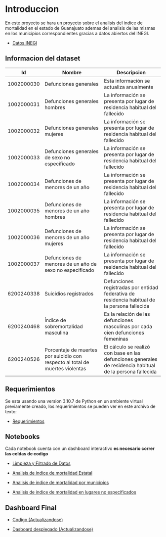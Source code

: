 # Introduccion

En este proyecto se hara un proyecto sobre el analisis del indice de mortalidad en el estado de Guanajuato ademas del analisis de las mismas en los municipios correspondientes gracias a datos abiertos del INEGI.

* [Datos INEGI](https://www.inegi.org.mx/app/descarga/)

## Informacion del dataset

| Id        | Nombre   | Descripcion |
|--------------|-----------|------------|
|1002000030| Defunciones generales| Esta información se actualiza anualmente       |
|1002000031|Defunciones generales hombres|La información se presenta por lugar de residencia habitual del fallecido|
|1002000032|Defunciones generales mujeres|La información se presenta por lugar de residencia habitual del fallecido|
|1002000033|Defunciones generales de sexo no especificado|La información se presenta por lugar de residencia habitual del fallecido|
|1002000034|Defunciones de menores de un año|La información se presenta por lugar de residencia habitual del fallecido|
|1002000035|Defunciones de menores de un año hombres|La información se presenta por lugar de residencia habitual del fallecido|
|1002000036|Defunciones de menores de un año mujeres|La información se presenta por lugar de residencia habitual del fallecido|
|1002000037|Defunciones de menores de un año de sexo no especificado|La información se presenta por lugar de residencia habitual del fallecido|
|6200240338|Suicidios registrados|Defunciones registradas por entidad federativa de residencia habitual de la persona fallecida|
|6200240468|Índice de sobremortalidad masculina|Es la relación de las defunciones masculinas por cada cien defunciones femeninas|
|6200240526|Porcentaje de muertes por suicidio con respecto al total de muertes violentas|El cálculo se realizó con base en las defunciones generales de residencia habitual de la persona fallecida|

## Requerimientos

Se esta usando una version 3.10.7 de Python en un ambiente virtual previamente creado, los requerimientos se pueden ver en este archivo de texto:

* [Requerimientos](./requeriments.txt)

## Notebooks

Cada notebook cuenta con un dashboard interactivo **es necesario correr las celdas de codigo**

* [Limpieza y Filtrado de Datos](./limpieza_filtrado.ipynb)

* [Analisis de indice de mortalidad Estatal](./mortalidad_estado.ipynb)

* [Analisis de indice de mortalidad por municipios](./mortalidad_municipios.ipynb)

* [Analisis de indice de mortalidad en lugares no especificados](./mortalidad_no_especificado.ipynb)

## Dashboard Final

* [Codigo (Actualizandose)](./app.py)

* [Dasboard desplegado (Actualizandose)](https://mortalidad-gto.onrender.com/)


